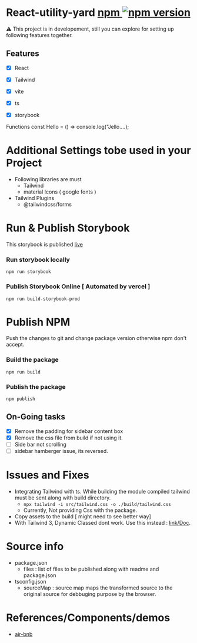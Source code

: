 # React-utility-yard [ npm ](https://www.npmjs.com/package/react-utility-yard) [![npm version](https://badge.fury.io/js/react-utility-yard.svg)](https://badge.fury.io/js/react-utility-yard)

⚠️ This project is in developement, still you can explore for setting up following features together.

## Features
- [x] React
- [x] Tailwind
- [x] vite
- [x] ts
- [x] storybook


Functions 
const Hello = () => console.log("Jello....);

# Additional Settings tobe used in your Project
- Following libraries are must
  - Tailwind
  - material Icons ( google fonts )
-  Tailwind Plugins
   -  @tailwindcss/forms

# Run & Publish Storybook
This storybook is published [live](https://react-utility-yard.vercel.app/)

### Run storybook locally
`npm run storybook`

### Publish Storybook Online [ Automated by vercel ]
`npm run build-storybook-prod`



# Publish NPM
Push the changes to git and change package version otherwise npm don't accept.
### Build the package
`npm run build`
### Publish the package
`npm publish`

## On-Going tasks
- [x] Remove the padding for sidebar content box
- [x] Remove the css file from build if not using it.
- [ ] Side bar not scrolling
- [ ] sidebar hamberger issue, its reversed.

# Issues and Fixes
- Integrating Tailwind with ts. While building the module compiled tailwind must be sent along with build directory.
  - `npx tailwind -i src/tailwind.css -o ./build/tailwind.css`
  - Currently, Not providing Css with the package.
- Copy assets to the build [ might need to see better way]
- With Tailwind 3, Dynamic Classed dont work. Use this instead :  [link/Doc](https://tailwindcss.com/docs/content-configuration#dynamic-class-names).

# Source info
 - package.json
   - files : list of files to be published along with readme and package.json
 - tsconfig.json
   - sourceMap : source map maps the transformed source to the original source for debbuging purpose by the browser.

# References/Components/demos
- [air-bnb](https://airbnb.io/lunar)